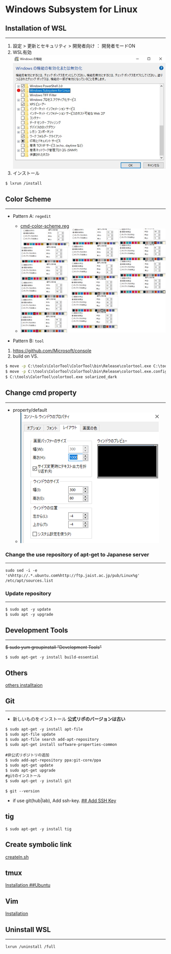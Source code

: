 # Windows Subsystem for Linux

## Installation of WSL
- - -

1. 設定 > 更新とセキュリティ > 開発者向け ： 開発者モードON
1. WSL有効
<br>![enable_dbg](./img/enable.jpg)
1. インストール

```
$ lxrun /install
```

## Color Scheme
- - -

- Pattern A: `regedit`
  - [cmd-color-scheme.reg](./cmd-color-scheme.reg)
  - ![color](./img/cmd-color-scheme.png)

- Pattern B: `tool`
1. https://github.com/Microsoft/console
1. build on VS.

  ```cmd
  $ move -p C:\tools\ColorTool\ColorTool\bin\Release\colortool.exe C:\tools\ColorTool
  $ move -p C:\tools\ColorTool\ColorTool\bin\Release\colortool.exe.config   C:\tools\ColorTool
  $ C:\tools\ColorTool\colortool.exe solarized_dark
  ```

## Change cmd property
- - -

- property/default
  - ![property](./img/cmd-buffer-size.png)

### Change the use repository of apt-get to Japanese server
- - -

```
sudo sed -i -e 's%http://.*.ubuntu.com%http://ftp.jaist.ac.jp/pub/Linux%g' /etc/apt/sources.list
```

### Update repository
- - -

```
$ sudo apt -y update
$ sudo apt -y upgrade
```

## Development Tools
- - -

~~$ sudo yum groupinstall "Development Tools"~~
```
$ sudo apt-get -y install build-essential
```

## Others
[others installtaion](../../My-Linux-Config-Set/README.md)

## Git
- - -
- 新しいものをインストール **公式リポのバージョンは古い**

```
$ sudo apt-get -y install apt-file
$ sudo apt-file update
$ sudo apt-file search add-apt-repository
$ sudo apt-get install software-properties-common

#非公式リポジトリの追加
$ sudo add-apt-repository ppa:git-core/ppa
$ sudo apt-get update
$ sudo apt-get upgrade
#gitのインストール
$ sudo apt-get -y install git

$ git --version
```

- if use git(hub|lab), Add ssh-key.
[## Add SSH Key](../../Git/README.md)

## tig
```
$ sudo apt-get -y install tig
```

## Create symbolic link
[createln.sh](../../createln.sh)

## tmux
[Installation ##Ubuntu](../../tmux/README.md)

## Vim
[Installation](../../Vim/README.md)

## Uninstall WSL
- - -
```
lxrun /uninstall /full
```
